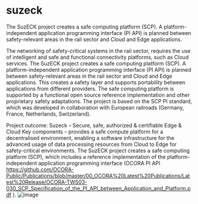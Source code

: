 # suzeck
The SuzECK project creates a safe computing platform (SCP). A platform-independent application programming interface (PI API) is planned between safety-relevant areas in the rail sector and Cloud and Edge applications.

The networking of safety-critical systems in the rail sector, requires the use of intelligent and  safe and functional connectivity platforms, such as Cloud services. The SuzECK project creates a safe computing platform (SCP). A platform-independent application programming interface (PI API) is planned between safety-relevant areas in the rail sector and Cloud and Edge applications. This creates a safety layer and supports portability between applications from different providers. The safe computing platform is supported by a functional open source reference implementation and other proprietary safety adaptations. The project is based on the SCP PI standard, which was developed in collaboration with European railroads (Germany, France, Netherlands, Switzerland).

Project outcome: Suzeck – Secure, safe, authorized & certifiable Edge & Cloud Key components – provides a safe compute platform for a decentralised environment, enabling a software infrastructure for the advanced usage of data processing resources from Cloud to Edge for safety-critical environments. The SuzECK project creates a safe computing platform (SCP), which includes a reference implementation of the platform-independent application programming interface (OCORA PI API https://github.com/OCORA-Public/Publications/blob/master/00_OCORA%20Latest%20Publications/Latest%20Release/OCORA-TWS03-030_SCP_Specification_of_the_PI_API_between_Application_and_Platform.pdf ).
![image](https://github.com/user-attachments/assets/19222256-aad7-425c-9905-c8c000db5850)
